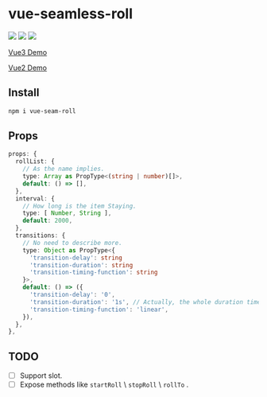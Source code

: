 # vue-seamless-roll

[![](https://img.shields.io/npm/v/vue-seamless-roll?color=a1b858&label=npm)](https://www.npmjs.com/package/vue-seamless-roll)
![](https://img.shields.io/badge/supports-vue%202%2F3-brightgreen)
[![](https://img.shields.io/npm/dependency-version/vue-seamless-roll/vue-demi)](https://github.com/vueuse/vue-demi)

[Vue3 Demo](https://lvjiaxuan.github.io/vue-seamless-roll)

[Vue2 Demo](https://lvjiaxuan.github.io/vue-seamless-roll/vue2)

## Install

```sh
npm i vue-seam-roll
```

## Props

<!-- eslint-skip -->
```ts
props: {
  rollList: {
    // As the name implies.
    type: Array as PropType<(string | number)[]>,
    default: () => [],
  },
  interval: {
    // How long is the item Staying.
    type: [ Number, String ],
    default: 2000,
  },
  transitions: {
    // No need to describe more.
    type: Object as PropType<{
      'transition-delay': string
      'transition-duration': string
      'transition-timing-function': string
    }>,
    default: () => ({
      'transition-delay': '0',
      'transition-duration': '1s', // Actually, the whole duration time is added with the `transition-delay`.
      'transition-timing-function': 'linear',
    }),
  },
},
```

## TODO

- [ ] Support slot.
- [ ] Expose methods like `startRoll` \ `stopRoll` \ `rollTo` .